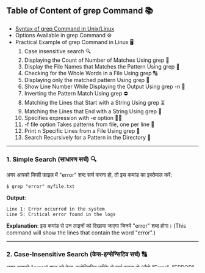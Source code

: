 
## **Table of Content of grep Command** 📚

- [Syntax of grep Command in Unix/Linux](https://www.geeksforgeeks.org/grep-command-in-unixlinux/#2-displaying-the-count-of-number-of-matches-using-grep)
- Options Available in grep Command ⚙️
- Practical Example of grep Command in Linux 🖥️
  1. Case insensitive search 🔍
  2. Displaying the Count of Number of Matches Using grep 🔢
  3. Display the File Names that Matches the Pattern Using grep 📂
  4. Checking for the Whole Words in a File Using grep 🔠
  5. Displaying only the matched pattern Using grep 🔑
  6. Show Line Number While Displaying the Output Using grep -n 🔢
  7. Inverting the Pattern Match Using grep ⛔
  8. Matching the Lines that Start with a String Using grep ⏳
  9. Matching the Lines that End with a String Using grep 📍
  10. Specifies expression with -e option 🧑‍💻
  11. -f file option Takes patterns from file, one per line 📄
  12. Print n Specific Lines from a File Using grep 🔽
  13. Search Recursively for a Pattern in the Directory 🔄

---

### **1. Simple Search (साधारण सर्च)** 🔍  
अगर आपको किसी फ़ाइल में "error" शब्द सर्च करना हो, तो इस कमांड का इस्तेमाल करें:
```
$ grep "error" myfile.txt
```
**Output**:
```
Line 1: Error occurred in the system
Line 5: Critical error found in the logs
```
**Explanation**: इस कमांड से उन लाइनों को दिखाया जाएगा जिनमें "error" शब्द होगा। (This command will show the lines that contain the word "error".)

---

### **2. Case-Insensitive Search (केस-इन्सेन्सिटिव सर्च)** 🔠  
अगर आपको "error" शब्द को केस-इन्सेन्सिटिव तरीके से सर्च करना हो (जैसे "Error", "ERROR", "ErRoR" सभी को मैच करना), तो `-i` ऑप्शन का इस्तेमाल करें:
```
$ grep -i "error" myfile.txt
```
**Output**:
```
Line 1: Error occurred in the system
Line 2: This is an ERROR in the program
Line 5: Critical error found in the logs
Line 8: ErRoR detected in the module
```
**Explanation**: `-i` ऑप्शन से सर्च करते वक्त केस (uppercase, lowercase) का फर्क नहीं पड़ता। (With the `-i` option, case (uppercase, lowercase) does not matter.)

---

### **3. Search with Line Number (लाइन नंबर के साथ सर्च)** 🔢  
अगर आपको यह जानना है कि "error" शब्द किस लाइन में है, तो `-n` ऑप्शन का इस्तेमाल करें:
```
$ grep -n "error" myfile.txt
```
**Output**:
```
1: Error occurred in the system
5: Critical error found in the logs
```
**Explanation**: `-n` ऑप्शन से आपको उस लाइन का नंबर मिलेगा जहाँ "error" शब्द है। (The `-n` option will show the line numbers where the word "error" is found.)

---

### **4. Invert Match (जो "error" से मेल नहीं खातीं लाइनें)** ⛔  
अगर आपको उन लाइनों को देखना है जो "error" से मेल नहीं खातीं, तो `-v` ऑप्शन का इस्तेमाल करें:
```
$ grep -v "error" myfile.txt
```
**Output**:
```
Line 3: Everything is running fine
Line 4: System is stable
Line 6: No issues found
```
**Explanation**: `-v` ऑप्शन से वे लाइनों दिखती हैं जो "error" से मेल नहीं खातीं। (The `-v` option shows the lines that do not match "error".)

---

### **5. Search in Multiple Files (एक से अधिक फ़ाइलों में सर्च)** 📂  
अगर आपको एक से अधिक फ़ाइलों (जैसे `file1.txt` और `file2.txt`) में "error" शब्द सर्च करना हो, तो इस तरह से कमांड चलाएं:
```
$ grep "error" file1.txt file2.txt
```
**Output**:
```
file1.txt: Error occurred in the system
file2.txt: Critical error found in the logs
file1.txt: Minor error detected in the report
```
**Explanation**: यह कमांड दोनों फ़ाइलों में "error" शब्द की मैचिंग लाइनों को दिखाएगी, और साथ में फ़ाइल का नाम भी बताएगी। (This command will show the matching lines for "error" in both files, along with the filename.)

---

### **6. Recursive Search (रेकर्सिव सर्च)** 🔄  
अगर आपको किसी डायरेक्टरी के अंदर सभी फ़ाइलों में "error" शब्द सर्च करना हो, तो `-r` (recursive) ऑप्शन का इस्तेमाल करें:
```
$ grep -r "error" /path/to/directory/
```
**Output**:
```
/path/to/directory/file1.txt: Error occurred in the system
/path/to/directory/subdir/file2.txt: Critical error found in the logs
```
**Explanation**: `-r` ऑप्शन से आप किसी भी डायरेक्टरी में सभी फ़ाइलों को recursively सर्च कर सकते हैं। (With the `-r` option, you can search all files in a directory recursively.)

---

### **7. Search Using Regular Expressions (रेगुलर एक्सप्रेशंस का उपयोग)** 🧑‍💻  
अगर आपको एक ही समय में "error" या "failure" दोनों शब्दों को सर्च करना हो, तो आप रेगुलर एक्सप्रेशंस का इस्तेमाल कर सकते हैं:
```
$ grep -E "error|failure" myfile.txt
```
**Output**:
```
Line 1: Error occurred in the system
Line 3: System failure detected
Line 5: Critical error found in the logs
```
**Explanation**: `-E` ऑप्शन से आप एक साथ कई पैटर्न सर्च कर सकते हैं। (With the `-E` option, you can search for multiple patterns together.)

---

### **8. Display Only Filenames (सिर्फ फ़ाइल नाम दिखाना)** 📂  
अगर आप सिर्फ उन फ़ाइलों के नाम देखना चाहते हैं जिनमें "error" शब्द है, तो `-l` ऑप्शन का इस्तेमाल करें:
```
$ grep -l "error" *.txt
```
**Output**:
```
file1.txt
file2.txt
```
**Explanation**: `-l` ऑप्शन से आपको केवल उन फ़ाइलों के नाम मिलेंगे जिनमें "error" शब्द पाया गया है, बिना उस शब्द की matching लाइनों को दिखाए। (The `-l` option will only display the filenames that contain the word "error", without showing the matching lines.)

---

### **Conclusion (निष्कर्ष)** 🎯:  
`grep` कमांड का उपयोग बहुपरकारी और बहुत ही शक्तिशाली है। इसके माध्यम से आप टेक्स्ट सर्च, पैटर्न मैचिंग, केस-इन्सेन्सिटिव सर्च, एक से अधिक फ़ाइलों में सर्च, रेगुलर एक्सप्रेशंस का उपयोग, और रेकर्सिव सर्च जैसे काम कर सकते हैं। यह आपके डाटा को बहुत आसानी से और जल्दी सर्च करने में मदद करता है, चाहे वो एक सिंगल फ़ाइल हो या पूरी डायरेक्टरी हो।

---

### **Syntax of grep Command in Unix/Linux** 🖥️  
The basic syntax of the `grep` command is as follows:

```
grep [options] pattern [files]
```

यहां,

- **[options]**: ये command-line flags होते हैं जो grep के behavior को modify करते हैं।  
- **[pattern]**: यह वह regular expression है जिसे आप search करना चाहते हैं।  
- **[files]**: यह वह files हैं जिनमें आप pattern को search करना चाहते हैं। आप multiple files भी specify कर सकते हैं एक साथ search करने के लिए।  

---

### **Options Available in grep Command** ⚙️  

| **Options** | **Description** |
|-------------|-----------------|
| -c | यह केवल उन lines की गिनती print करता है जो pattern से मेल खाती हैं। |
| -h | Matched lines को दिखाता है, लेकिन filenames को नहीं दिखाता। |
| -i | Case को ignore करता है match करने के लिए। |
| -l | केवल filenames की list दिखाता है। |
| -n | Matched lines और उनके line numbers को display करता है। |
| -v | यह उन सारी lines को print करता है जो pattern से मेल नहीं खाती। |
| -e exp | इस option से आप एक या एक से ज़्यादा expressions specify कर सकते हैं। |
| -f file | एक file से patterns लेता है, हर pattern एक नई line में होता है। |
| -E | Pattern को extended regular expression (ERE) के रूप में treat करता है। |
| -w | केवल पूरे शब्द से मेल खाने वाले patterns को match करता है। |
| -o | केवल matched parts को print करता है, हर match को अलग line में। |
| -A n | Searched line के बाद n lines

---
